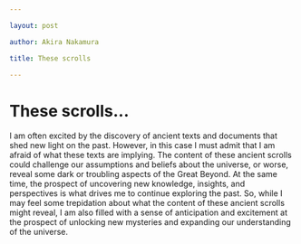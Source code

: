 ```yaml
---

layout: post

author: Akira Nakamura

title: These scrolls

---
```


# These scrolls...

I am often excited by the discovery of ancient texts and documents that shed new light on the past. However, in this case I must admit that I am afraid of what these texts are implying. The content of these ancient scrolls could challenge our assumptions and beliefs about the universe, or worse, reveal some dark or troubling aspects of the Great Beyond. At the same time, the prospect of uncovering new knowledge, insights, and perspectives is what drives me to continue exploring the past. So, while I may feel some trepidation about what the content of these ancient scrolls might reveal, I am also filled with a sense of anticipation and excitement at the prospect of unlocking new mysteries and expanding our understanding of the universe.
